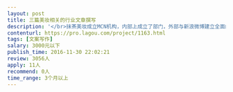 ```yaml
---                
layout: post       
title: 三篇美妆相关的行业文章撰写           
description: '</br>抹茶美妆成立MCN机构，内部上成立了部门，外部与新浪微博建立全面的合作伙伴，围绕抹茶美妆成立MCN机构，发布三篇报道。</br>第一篇：围绕抹茶美妆与微博达成全面的战略合作伙伴，是抹茶美妆深耕流量的第一步，写一篇报道。</br>第二篇：重点围绕抹茶美妆现在有的一系列资源，吸引更多的内容创造者加入抹茶美妆。</br>第三篇：追踪报道，抹茶美妆成立MCN机构后的一段时间取得的成绩和突破，并制定宏伟蓝图。</br>主要要求：</br>1、相关资料确定合作人选后给到；</br>2、对MCN有自己独到的见解，有相关经验者更佳。</br>3、良好的沟通能力和契约精神</br>'     
contenturl: https://pro.lagou.com/project/1163.html      
tags: [文案写作]            
salary: 3000元以下          
publish_time: 2016-11-30 22:02:21         
review: 3056人                   
apply: 11人                   
recommend: 0人                   
time_range: 3个月以上              
---                 
```

